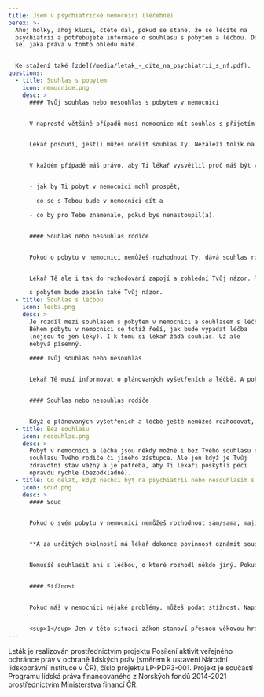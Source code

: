 ```yaml
---
title: Jsem v psychiatrické nemocnici (léčebně)
perex: >-
  Ahoj holky, ahoj kluci, čtěte dál, pokud se stane, že se léčíte na
  psychiatrii a potřebujete informace o souhlasu s pobytem a léčbou. Dozvíte
  se, jaká práva v tomto ohledu máte.


  Ke stažení také [zde](/media/letak_-_dite_na_psychiatrii_s_nf.pdf).
questions:
  - title: Souhlas s pobytem
    icon: nemocnice.png
    desc: >
      #### Tvůj souhlas nebo nesouhlas s pobytem v nemocnici


      V naprosté většině případů musí nemocnice mít souhlas s přijetím pacienta. Souhlas se dává lékaři a sepisuje se před nástupem.


      Lékař posoudí, jestli můžeš udělit souhlas Ty. Nezáleží tolik na Tvém věku, ale na tom, jestli jsi schopný(á) se vyjádřit, porozumět a zhodnotit důsledky svého rozhodnutí. Pokud toto rozhodnutí udělat můžeš, lékař se jím bude řídit. Na souhlasu s pobytem v nemocnici bude Tvůj podpis.


      V každém případě máš právo, aby Ti lékař vysvětlil proč máš být v nemocnici,


      - jak by Ti pobyt v nemocnici mohl prospět,

      - co se s Tebou bude v nemocnici dít a

      - co by pro Tebe znamenalo, pokud bys nenastoupil(a).


      #### Souhlas nebo nesouhlas rodiče


      Pokud o pobytu v nemocnici nemůžeš rozhodnout Ty, dává souhlas rodič (nebo jiný zástupce, třeba i ředitel dětského domova).


      Lékař Tě ale i tak do rozhodování zapojí a zohlední Tvůj názor. Řekne Ti dopředu informace o Tvém zdravotním stavu a potřebnosti Tvého pobytu. V souhlasu

      s pobytem bude zapsán také Tvůj názor.
  - title: Souhlas s léčbou
    icon: lecba.png
    desc: >
      Je rozdíl mezi souhlasem s pobytem v nemocnici a souhlasem s léčbou.
      Během pobytu v nemocnici se totiž řeší, jak bude vypadat léčba
      (nejsou to jen léky). I k tomu si lékař žádá souhlas. Už ale
      nebývá písemný.
        
      #### Tvůj souhlas nebo nesouhlas


      Lékař Tě musí informovat o plánovaných vyšetřeních a léčbě. A pokud jsi schopný(á) tomuto porozumět, vyjádřit se a zhodnotit důsledky svého rozhodnutí, dáváš souhlas nebo nesouhlas Ty.


      #### Souhlas nebo nesouhlas rodiče


      Když o plánovaných vyšetřeních a léčbě ještě nemůžeš rozhodovat, dává souhlas rodič (nebo jiný zástupce). Lékař Ti opět musí vše vysvětlit a zajímat se o Tvůj názor.
  - title: Bez souhlasu
    icon: nesouhlas.png
    desc: >
      Pobyt v nemocnici a léčba jsou někdy možné i bez Tvého souhlasu nebo
      souhlasu Tvého rodiče či jiného zástupce. Ale jen když je Tvůj
      zdravotní stav vážný a je potřeba, aby Ti lékaři poskytli péči
      opravdu rychle (bezodkladně).
  - title: Co dělat, když nechci být na psychiatrii nebo nesouhlasím s léčbou?
    icon: soud.png
    desc: >
      #### Soud


      Pokud o svém pobytu v nemocnici nemůžeš rozhodnout sám/sama, mají právo rozhodnout rodiče a někdy i lékař. I tak ale musí naslouchat tvému názoru, proto je důležité jim sdělit konkrétní důvody, proč si pobyt v nemocnici nepřeješ. V situaci, kdy s pobytem jasně a vytrvale nesouhlasíš, může jejich rozhodnutí zkontrolovat soud. Můžeš se na něj sám/sama obrátit. Jak v takovém případě postupovat, Ti vysvětlí lékař. A měl by ti s tím také pomoci.


      **A za určitých okolností má lékař dokonce povinnost oznámit soudu Tvůj vážný nesouhlas s pobytem** (záleží na Tvém věku a vyspělosti).


      Nemusíš souhlasit ani s léčbou, o které rozhodl někdo jiný. Pokud Ti už bylo 14 let a máš vážné výhrady, můžeš se obrátit na soud. Lékař nebo třeba sociální pracovník v nemocnici Ti v tom může pomoci.


      #### Stížnost


      Pokud máš v nemocnici nějaké problémy, můžeš podat stížnost. Napiš nebo řekni lékaři, primáři nebo řediteli nemocnice.


      <sup>1</sup> Jen v této situaci zákon stanoví přesnou věkovou hranici, tedy od 14 let<sup>1</sup>. Ve všech ostatních situacích se souhlas nebo nesouhlas posuzuje podle rozumové a volní vyspělosti přiměřené věku.
---
```


Leták je realizován prostřednictvím projektu Posílení aktivit veřejného ochránce práv v ochraně lidských práv (směrem k ustavení Národní lidskoprávní instituce v ČR), číslo projektu LP-PDP3-001. Projekt je součástí Programu lidská práva financovaného z Norských fondů 2014-2021 prostřednictvím Ministerstva financí ČR.

